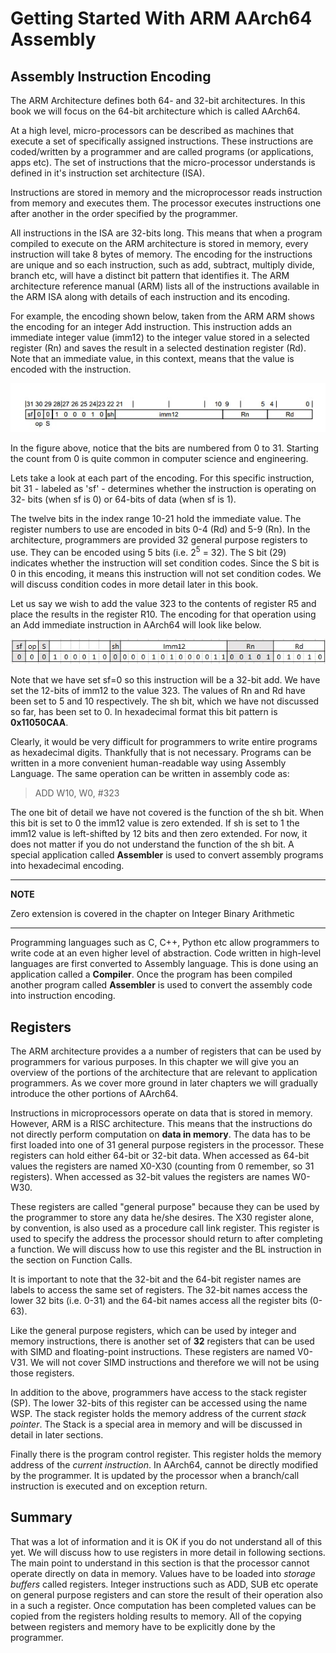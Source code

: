 # Getting Started With ARM AArch64 Assembly


## Assembly Instruction Encoding
The ARM Architecture defines both 64- and 32-bit architectures. In this book we will focus on the 64-bit architecture which is called AArch64.

At a high level, micro-processors can be described as machines that execute a set of specifically assigned instructions. These instructions are coded/written by a programmer and are called programs (or applications, apps etc). The set of instructions that the micro-processor understands is defined in it's instruction set architecture (ISA).

Instructions are stored in memory and the microprocessor reads instruction from memory and executes them. The processor executes instructions one after another in the order specified by the programmer.

All instructions in the ISA are 32-bits long. This means that when a program compiled to execute on the ARM architecture is stored in memory, every instruction will take 8 bytes of memory. The encoding for the instructions are unique and so each instruction, such as add, subtract, multiply divide, branch etc, will have a distinct bit pattern that identifies it. The ARM architecture reference manual (ARM) lists all of the instructions available in the ARM ISA along with details of each instruction and its encoding.


For example, the encoding shown below, taken from the ARM ARM shows the encoding for an integer Add instruction. This instruction adds an immediate integer value (imm12) to the integer value stored in a selected register (Rn) and saves the result in a selected  destination register (Rd). Note that an immediate value, in this context, means that the value is encoded with the instruction.

![ADD imm encoding](images/Add_Imm_Encoding.jpg "ADD imm encoding")

In the figure above, notice that the bits are numbered from 0 to 31. Starting the count from 0 is quite common in computer science and engineering. 

Lets take a look at each part of the encoding. For this specific instruction, bit 31 - labeled as 'sf' - determines whether the instruction is operating on 32- bits (when sf is 0) or 64-bits of data (when sf is 1).

The twelve bits in the index range 10-21 hold the immediate value. The register numbers to use are encoded in bits 0-4 (Rd) and 5-9 (Rn). In the architecture, programmers are provided 32 general purpose registers to use. They can be encoded using 5 bits (i.e. 2<sup>5</sup> = 32). The S bit (29) indicates whether the instruction will set condition codes. Since the S bit is 0 in this encoding, it means this instruction will not set condition codes. We will discuss condition codes in more detail later in this book. 


Let us say we wish to add the value 323 to the contents of register R5 and place the results in the register R10. The encoding for that operation using an Add immediate instruction in AArch64 will look like below. 

![Populated ADD imm encoding](images/Add_Imm_Encoding2.jpg "Populated ADD imm encoding")

Note that we have set sf=0 so this instruction will be a 32-bit add. We have set the 12-bits of imm12 to the value 323. The values of Rn and Rd have been set to 5 and 10 respectively. The sh bit, which we have not discussed so far, has been set to 0. In hexadecimal format this bit pattern is **0x11050CAA**.  

Clearly, it would be very difficult for programmers to write entire programs as hexadecimal digits. Thankfully that is not necessary. Programs can be written in a more convenient human-readable way using Assembly Language. The same operation can be written in assembly code as: 


>ADD W10, W0, #323

The one bit of detail we have not covered is the function of the sh bit. When this bit is set to 0 the imm12 value is zero extended. If sh is set to 1 the imm12 value is left-shifted by 12 bits and then zero extended. For now, it does not matter if you do not understand the function of the sh bit. A special application called **Assembler** is used to convert assembly programs into hexadecimal encoding.

---
**NOTE**

Zero extension is covered in the chapter on Integer Binary Arithmetic

---

Programming languages such as C, C++, Python etc allow programmers to write code at an even higher level of abstraction. Code written in high-level languages are first converted to Assembly language. This is done using an application called a **Compiler**. Once the program has been compiled another program called **Assembler** is used to convert the assembly code into instruction encoding.

## Registers

The ARM architecture provides a a number of registers that can be used by programmers for various purposes. In this chapter we will give you an overview of the portions of the architecture that are relevant to application programmers. As we cover more ground in later chapters we will gradually introduce the other portions of AArch64.

Instructions in microprocessors operate on data that is stored in memory. However, ARM is a RISC architecture. This means that the instructions do not directly perform computation on **data in memory**. The data has to be first loaded into one of 31 general purpose registers in the processor. These registers can hold either 64-bit or 32-bit data. When accessed as 64-bit values the registers are named X0-X30 (counting from 0 remember, so 31 registers). When accessed as 32-bit values the registers are names W0-W30. 

These registers are called "general purpose" because they can be used by the programmer to store any data he/she desires. The X30 register alone, by convention, is also used as a procedure call link register. This register is used to specify the address the processor should return to after completing a function. We will discuss how to use this register and the BL instruction in the section on Function Calls.

It is important to note that the 32-bit and the 64-bit register names are labels to access the same set of registers. The 32-bit names access the lower 32 bits (i.e. 0-31) and the 64-bit names access all the register bits (0-63).

Like the general purpose registers, which can be used by integer and memory instructions, there is another set of **32** registers that can be used with SIMD and floating-point instructions. These registers are named V0-V31. We will not cover SIMD instructions and therefore we will not be using those registers.

In addition to the above, programmers have access to the stack register (SP). The lower 32-bits of this register can be accessed using the name WSP. The stack register holds the memory address of the current *stack pointer*. The Stack is a special area in memory and will be discussed in detail in later sections.

Finally there is the program control register. This register holds the memory address of the *current instruction*. In AArch64, cannot be directly modified by the programmer. It is updated by the processor when a branch/call instruction is executed and on exception return. 

## Summary 

That was a lot of information and it is OK if you do not understand all of this yet. We will discuss how to use registers in more detail in following sections. The main point to understand in this section is that the processor cannot operate directly on data in memory. Values have to be loaded into *storage buffers* called registers. Integer instructions such as ADD, SUB etc operate on general purpose registers and can store the result of their operation also in a such a register. Once computation has been completed values can be copied from the registers holding results to memory. All of the copying between registers and memory have to be explicitly done by the programmer.

